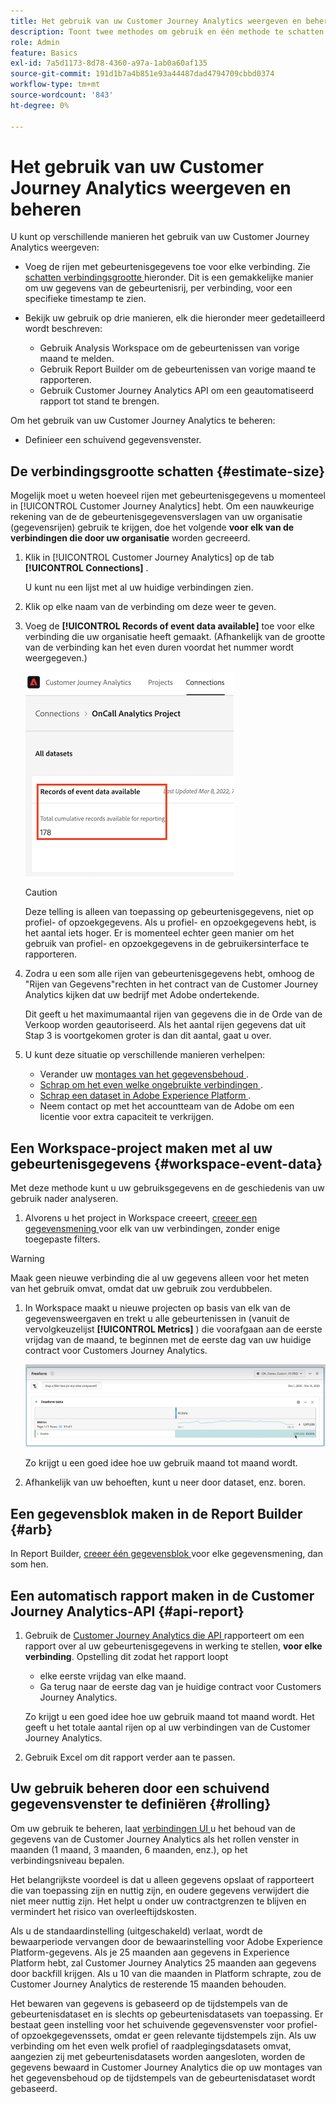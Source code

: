 ```yaml
---
title: Het gebruik van uw Customer Journey Analytics weergeven en beheren
description: Toont twee methodes om gebruik en één methode te schatten om het te beheren.
role: Admin
feature: Basics
exl-id: 7a5d1173-8d78-4360-a97a-1ab0a60af135
source-git-commit: 191d1b7a4b851e93a44487dad4794709cbbd0374
workflow-type: tm+mt
source-wordcount: '843'
ht-degree: 0%

---
```


# Het gebruik van uw Customer Journey Analytics weergeven en beheren

U kunt op verschillende manieren het gebruik van uw Customer Journey Analytics weergeven:

* Voeg de rijen met gebeurtenisgegevens toe voor elke verbinding. Zie [ schatten verbindingsgrootte ](#estimate-connection-size) hieronder. Dit is een gemakkelijke manier om uw gegevens van de gebeurtenisrij, per verbinding, voor een specifieke timestamp te zien.

* Bekijk uw gebruik op drie manieren, elk die hieronder meer gedetailleerd wordt beschreven:
   * Gebruik Analysis Workspace om de gebeurtenissen van vorige maand te melden.
   * Gebruik Report Builder om de gebeurtenissen van vorige maand te rapporteren.
   * Gebruik Customer Journey Analytics API om een geautomatiseerd rapport tot stand te brengen.

Om het gebruik van uw Customer Journey Analytics te beheren:

* Definieer een schuivend gegevensvenster.

## De verbindingsgrootte schatten {#estimate-size}

Mogelijk moet u weten hoeveel rijen met gebeurtenisgegevens u momenteel in [!UICONTROL Customer Journey Analytics] hebt. Om een nauwkeurige rekening van de de gebeurtenisgegevensverslagen van uw organisatie (gegevensrijen) gebruik te krijgen, doe het volgende **voor elk van de verbindingen die door uw organisatie** worden gecreeerd.

1. Klik in [!UICONTROL Customer Journey Analytics] op de tab **[!UICONTROL Connections]** .

   U kunt nu een lijst met al uw huidige verbindingen zien.

1. Klik op elke naam van de verbinding om deze weer te geven.

1. Voeg de **[!UICONTROL Records of event data available]** toe voor elke verbinding die uw organisatie heeft gemaakt. (Afhankelijk van de grootte van de verbinding kan het even duren voordat het nummer wordt weergegeven.)

   ![ Verslagen van beschikbare gebeurtenisgegevens.](./assets/event-data.png)

   >[!CAUTION]
   >
   >   Deze telling is alleen van toepassing op gebeurtenisgegevens, niet op profiel- of opzoekgegevens. Als u profiel- en opzoekgegevens hebt, is het aantal iets hoger. Er is momenteel echter geen manier om het gebruik van profiel- en opzoekgegevens in de gebruikersinterface te rapporteren.

1. Zodra u een som alle rijen van gebeurtenisgegevens hebt, omhoog de &quot;Rijen van Gegevens&quot;rechten in het contract van de Customer Journey Analytics kijken dat uw bedrijf met Adobe ondertekende.

   Dit geeft u het maximumaantal rijen van gegevens die in de Orde van de Verkoop worden geautoriseerd. Als het aantal rijen gegevens dat uit Stap 3 is voortgekomen groter is dan dit aantal, gaat u over.

1. U kunt deze situatie op verschillende manieren verhelpen:

   * Verander uw [ montages van het gegevensbehoud ](https://experienceleague.adobe.com/docs/analytics-platform/using/cja-connections/manage-connections.html#set-rolling-window-for-connection-data-retention).
   * [ Schrap om het even welke ongebruikte verbindingen ](https://experienceleague.adobe.com/docs/analytics-platform/using/cja-overview/cja-faq.html#implications-of-deleting-data-components).
   * [ Schrap een dataset in Adobe Experience Platform ](https://experienceleague.adobe.com/docs/analytics-platform/using/cja-overview/cja-faq.html#implications-of-deleting-data-components).
   * Neem contact op met het accountteam van de Adobe om een licentie voor extra capaciteit te verkrijgen.

## Een Workspace-project maken met al uw gebeurtenisgegevens {#workspace-event-data}

Met deze methode kunt u uw gebruiksgegevens en de geschiedenis van uw gebruik nader analyseren.

1. Alvorens u het project in Workspace creeert, [ creeer een gegevensmening ](/help/data-views/create-dataview.md) voor elk van uw verbindingen, zonder enige toegepaste filters.

>[!WARNING]
>
>    Maak geen nieuwe verbinding die al uw gegevens alleen voor het meten van het gebruik omvat, omdat dat uw gebruik zou verdubbelen.

1. In Workspace maakt u nieuwe projecten op basis van elk van de gegevensweergaven en trekt u alle gebeurtenissen in (vanuit de vervolgkeuzelijst **[!UICONTROL Metrics]** ) die voorafgaan aan de eerste vrijdag van de maand, te beginnen met de eerste dag van uw huidige contract voor Customers Journey Analytics.

   ![ vrije lijst die Gebeurtenissen toont.](./assets/events-usage.png)

   Zo krijgt u een goed idee hoe uw gebruik maand tot maand wordt.

1. Afhankelijk van uw behoeften, kunt u neer door dataset, enz. boren.

## Een gegevensblok maken in de Report Builder {#arb}

In Report Builder, [ creeer één gegevensblok ](/help/report-builder/create-a-data-block.md) voor elke gegevensmening, dan som hen.

## Een automatisch rapport maken in de Customer Journey Analytics-API {#api-report}

1. Gebruik de [ Customer Journey Analytics die API ](https://developer.adobe.com/cja-apis/docs/api/#tag/Reporting-API) rapporteert om een rapport over al uw gebeurtenisgegevens in werking te stellen, **voor elke verbinding**. Opstelling dit zodat het rapport loopt

   * elke eerste vrijdag van elke maand.
   * Ga terug naar de eerste dag van je huidige contract voor Customers Journey Analytics.

   Zo krijgt u een goed idee hoe uw gebruik maand tot maand wordt. Het geeft u het totale aantal rijen op al uw verbindingen van de Customer Journey Analytics.

1. Gebruik Excel om dit rapport verder aan te passen.

## Uw gebruik beheren door een schuivend gegevensvenster te definiëren {#rolling}

Om uw gebruik te beheren, laat [ verbindingen UI ](/help/connections/create-connection.md) u het behoud van de gegevens van de Customer Journey Analytics als het rollen venster in maanden (1 maand, 3 maanden, 6 maanden, enz.), op het verbindingsniveau bepalen.

Het belangrijkste voordeel is dat u alleen gegevens opslaat of rapporteert die van toepassing zijn en nuttig zijn, en oudere gegevens verwijdert die niet meer nuttig zijn. Het helpt u onder uw contractgrenzen te blijven en vermindert het risico van overleeftijdskosten.

Als u de standaardinstelling (uitgeschakeld) verlaat, wordt de bewaarperiode vervangen door de bewaarinstelling voor Adobe Experience Platform-gegevens. Als je 25 maanden aan gegevens in Experience Platform hebt, zal Customer Journey Analytics 25 maanden aan gegevens door backfill krijgen. Als u 10 van die maanden in Platform schrapte, zou de Customer Journey Analytics de resterende 15 maanden behouden.

Het bewaren van gegevens is gebaseerd op de tijdstempels van de gebeurtenisdataset en is slechts op gebeurtenisdatasets van toepassing. Er bestaat geen instelling voor het schuivende gegevensvenster voor profiel- of opzoekgegevenssets, omdat er geen relevante tijdstempels zijn. Als uw verbinding om het even welk profiel of raadplegingsdatasets omvat, aangezien zij met gebeurtenisdatasets worden aangesloten, worden de gegevens bewaard in Customer Journey Analytics die op uw montages van het gegevensbehoud op de tijdstempels van de gebeurtenisdataset wordt gebaseerd.

